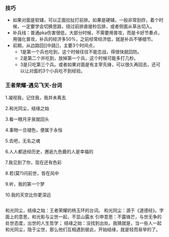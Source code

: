 ### 技巧

- 如果对面是软辅，可以正面拉扯打前排。如果是硬辅，一般非常刮痧，着个时候，一定要学会切换思路，绕过前排直接秒后排，或者侧面从草丛切入。
- 补兵线：普通pka伤害很低，大部分时候，不需要用普攻，而是卡好节奏点，用强化普攻，补兵的经济多50%，之前经常经济低，就是补兵不够细节。
- 前期，从边路回[[中路]]，主要3个时间点，
	- 1是第一个兵也吃到，这个时候往往不能恋战，得很快就回防。
	- 2是第二个并吃到，放掉第一个兵，这个时候可能多打几秒。
	- 3是只吃第三个兵。或者如果对面是有主宰先锋，可以很久再回去，还可以让对面的3个小兵吃不到经验。

### 王者荣耀-遇见飞天-台词

1.凝视我，记住我，我并未离去

2.和光同尘，结缘之始

3.看一眼月牙泉就回头

4.事物一旦褪色，便属于永恒

5.去吧，无名之魂

6.人人都途经历史，邂逅九色鹿的人是幸福的

7.我见到了你，现在还有色彩

8.若(莫?)问前世，皆在风中

9.听，我的第一个梦

10.我的天空比你更深远

## 
和光同尘，结缘之始：王者荣耀的杨玉环的台词。
和光同尘：源于《道德经》。字面上的意思，和光影与尘世一起，不显山露水
引申意思：不露锋芒，与世无争的处世态度，出世的人生哲学；
结缘之始：没找到出处。我猜就是，当一些人一起和光同尘，隐于尘世，那么他们互相遇到彼此，开始结缘，就是轻而易举的了。
